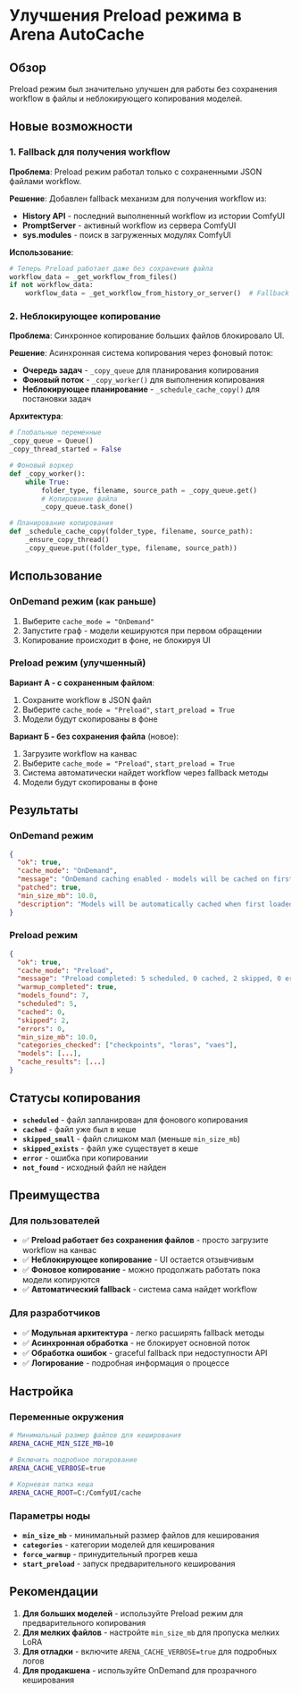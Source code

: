 # Улучшения Preload режима в Arena AutoCache

## Обзор

Preload режим был значительно улучшен для работы без сохранения workflow в файлы и неблокирующего копирования моделей.

## Новые возможности

### 1. Fallback для получения workflow

**Проблема**: Preload режим работал только с сохраненными JSON файлами workflow.

**Решение**: Добавлен fallback механизм для получения workflow из:
- **History API** - последний выполненный workflow из истории ComfyUI
- **PromptServer** - активный workflow из сервера ComfyUI
- **sys.modules** - поиск в загруженных модулях ComfyUI

**Использование**:
```python
# Теперь Preload работает даже без сохранения файла
workflow_data = _get_workflow_from_files()
if not workflow_data:
    workflow_data = _get_workflow_from_history_or_server()  # Fallback
```

### 2. Неблокирующее копирование

**Проблема**: Синхронное копирование больших файлов блокировало UI.

**Решение**: Асинхронная система копирования через фоновый поток:
- **Очередь задач** - `_copy_queue` для планирования копирования
- **Фоновый поток** - `_copy_worker()` для выполнения копирования
- **Неблокирующее планирование** - `_schedule_cache_copy()` для постановки задач

**Архитектура**:
```python
# Глобальные переменные
_copy_queue = Queue()
_copy_thread_started = False

# Фоновый воркер
def _copy_worker():
    while True:
        folder_type, filename, source_path = _copy_queue.get()
        # Копирование файла
        _copy_queue.task_done()

# Планирование копирования
def _schedule_cache_copy(folder_type, filename, source_path):
    _ensure_copy_thread()
    _copy_queue.put((folder_type, filename, source_path))
```

## Использование

### OnDemand режим (как раньше)

1. Выберите `cache_mode = "OnDemand"`
2. Запустите граф - модели кешируются при первом обращении
3. Копирование происходит в фоне, не блокируя UI

### Preload режим (улучшенный)

**Вариант А - с сохраненным файлом**:
1. Сохраните workflow в JSON файл
2. Выберите `cache_mode = "Preload"`, `start_preload = True`
3. Модели будут скопированы в фоне

**Вариант Б - без сохранения файла** (новое):
1. Загрузите workflow на канвас
2. Выберите `cache_mode = "Preload"`, `start_preload = True`
3. Система автоматически найдет workflow через fallback методы
4. Модели будут скопированы в фоне

## Результаты

### OnDemand режим
```json
{
  "ok": true,
  "cache_mode": "OnDemand",
  "message": "OnDemand caching enabled - models will be cached on first use",
  "patched": true,
  "min_size_mb": 10.0,
  "description": "Models will be automatically cached when first loaded via patched get_full_path (min size: 10.0 MB)"
}
```

### Preload режим
```json
{
  "ok": true,
  "cache_mode": "Preload",
  "message": "Preload completed: 5 scheduled, 0 cached, 2 skipped, 0 errors",
  "warmup_completed": true,
  "models_found": 7,
  "scheduled": 5,
  "cached": 0,
  "skipped": 2,
  "errors": 0,
  "min_size_mb": 10.0,
  "categories_checked": ["checkpoints", "loras", "vaes"],
  "models": [...],
  "cache_results": [...]
}
```

## Статусы копирования

- **`scheduled`** - файл запланирован для фонового копирования
- **`cached`** - файл уже был в кеше
- **`skipped_small`** - файл слишком мал (меньше `min_size_mb`)
- **`skipped_exists`** - файл уже существует в кеше
- **`error`** - ошибка при копировании
- **`not_found`** - исходный файл не найден

## Преимущества

### Для пользователей
- ✅ **Preload работает без сохранения файлов** - просто загрузите workflow на канвас
- ✅ **Неблокирующее копирование** - UI остается отзывчивым
- ✅ **Фоновое копирование** - можно продолжать работать пока модели копируются
- ✅ **Автоматический fallback** - система сама найдет workflow

### Для разработчиков
- ✅ **Модульная архитектура** - легко расширять fallback методы
- ✅ **Асинхронная обработка** - не блокирует основной поток
- ✅ **Обработка ошибок** - graceful fallback при недоступности API
- ✅ **Логирование** - подробная информация о процессе

## Настройка

### Переменные окружения
```bash
# Минимальный размер файлов для кеширования
ARENA_CACHE_MIN_SIZE_MB=10

# Включить подробное логирование
ARENA_CACHE_VERBOSE=true

# Корневая папка кеша
ARENA_CACHE_ROOT=C:/ComfyUI/cache
```

### Параметры ноды
- **`min_size_mb`** - минимальный размер файлов для кеширования
- **`categories`** - категории моделей для кеширования
- **`force_warmup`** - принудительный прогрев кеша
- **`start_preload`** - запуск предварительного кеширования

## Рекомендации

1. **Для больших моделей** - используйте Preload режим для предварительного копирования
2. **Для мелких файлов** - настройте `min_size_mb` для пропуска мелких LoRA
3. **Для отладки** - включите `ARENA_CACHE_VERBOSE=true` для подробных логов
4. **Для продакшена** - используйте OnDemand для прозрачного кеширования
